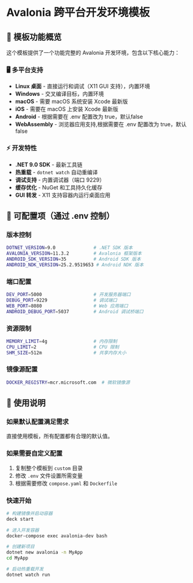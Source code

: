 # Avalonia 跨平台开发环境模板

## 🎯 模板功能概览

这个模板提供了一个功能完整的 Avalonia 开发环境，包含以下核心能力：

### 🖥️ 多平台支持
- **Linux 桌面** - 直接运行和调试（X11 GUI 支持），内置环境
- **Windows** - 交叉编译目标，内置环境
- **macOS** - 需要 macOS 系统安装 Xcode 最新版
- **iOS** - 需要在 macOS 上安装 Xcode 最新版
- **Android** - 根据需要在 .env 配置改为 true，默认false
- **WebAssembly** - 浏览器应用支持,根据需要在 .env 配置改为 true，默认false

### ⚡ 开发特性
- **.NET 9.0 SDK** - 最新工具链
- **热重载** - `dotnet watch` 自动重编译
- **调试支持** - 内置调试器（端口 9229）
- **缓存优化** - NuGet 和工具持久化缓存
- **GUI 转发** - X11 支持容器内运行桌面应用

## 🔧 可配置项（通过 .env 控制）

### 版本控制
```bash
DOTNET_VERSION=9.0              # .NET SDK 版本
AVALONIA_VERSION=11.3.2         # Avalonia 框架版本
ANDROID_SDK_VERSION=35          # Android SDK 版本
ANDROID_NDK_VERSION=25.2.9519653 # Android NDK 版本
```

### 端口配置
```bash
DEV_PORT=5000                   # 开发服务器端口
DEBUG_PORT=9229                 # 调试端口
WEB_PORT=8080                   # Web 应用端口
ANDROID_DEBUG_PORT=5037         # Android 调试桥端口
```

### 资源限制
```bash
MEMORY_LIMIT=4g                 # 内存限制
CPU_LIMIT=2                     # CPU 限制
SHM_SIZE=512m                   # 共享内存大小
```

### 镜像源配置
```bash
DOCKER_REGISTRY=mcr.microsoft.com  # 微软镜像源
```

## 📝 使用说明

### 如果默认配置满足需求
直接使用模板，所有配置都有合理的默认值。

### 如果需要自定义配置
1. 复制整个模板到 `custom` 目录
2. 修改 `.env` 文件设置所需变量
3. 根据需要修改 `compose.yaml` 和 `Dockerfile`

### 快速开始
```bash
# 构建镜像并启动容器
deck start

# 进入开发容器
docker-compose exec avalonia-dev bash

# 创建新项目
dotnet new avalonia -n MyApp
cd MyApp

# 启动热重载开发
dotnet watch run
```